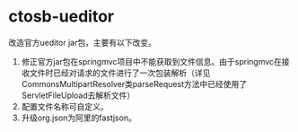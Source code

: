 # ctosb-ueditor
改造官方ueditor jar包，主要有以下改变。
1. 修正官方jar包在springmvc项目中不能获取到文件信息。由于springmvc在接收文件时已经对请求的文件进行了一次包装解析（详见CommonsMultipartResolver类parseRequest方法中已经使用了ServletFileUpload去解析文件）
2. 配置文件名称可自定义。
3. 升级org.json为阿里的fastjson。
